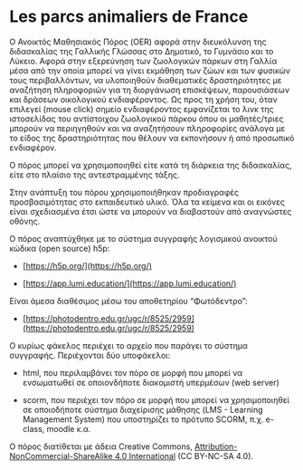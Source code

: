 # Les parcs animaliers de France

  

Ο Ανοικτός Μαθησιακός Πόρος (OER) αφορά στην διευκόλυνση της διδασκαλίας της Γαλλικής Γλώσσας στο Δημοτικό, το Γυμνάσιο και το Λύκειο. Αφορά στην εξερεύνηση των ζωολογικών πάρκων στη Γαλλία μέσα από την οποία μπορεί να γίνει εκμάθηση των ζώων και των φυσικών τους περιβαλλόντων, να υλοποιηθούν διαθεματικές δραστηριότητες με αναζήτηση πληροφοριών για τη διοργάνωση επισκέψεων, παρουσιάσεων και δράσεων οικολογικού ενδιαφέροντος. Ως προς τη χρήση του, όταν επιλεγεί (mouse click) σημείο ενδιαφέροντος εμφανίζεται το λινκ της ιστοσελίδας του αντίστοιχου ζωολογικού πάρκου όπου οι μαθητές/τριες μπορούν να περιηγηθούν και να αναζητήσουν πληροφορίες ανάλογα με το είδος της δραστηριότητας που θέλουν να εκπονήσουν ή από προσωπικό ενδιαφέρον.

  

Ο πόρος μπορεί να χρησιμοποιηθεί είτε κατά τη διάρκεια της διδασκαλίας, είτε στο πλαίσιο της αντεστραμμένης τάξης.

  

Στην ανάπτυξη του πόρου χρησιμοποιήθηκαν προδιαγραφές προσβασιμότητας στο εκπαιδευτικό υλικό. Όλα τα κείμενα και οι εικόνες είναι σχεδιασμένα έτσι ώστε να μπορούν να διαβαστούν από αναγνώστες οθόνης.

  

Ο πόρος αναπτύχθηκε με το σύστημα συγγραφής λογισμικού ανοικτού κώδικα (open source) h5p:

-   [https://h5p.org/](https://h5p.org/)
    
-   [https://app.lumi.education/](https://app.lumi.education/)
    

  

Είναι άμεσα διαθέσιμος μέσω του αποθετηρίου “Φωτόδεντρο”:

-   [https://photodentro.edu.gr/ugc/r/8525/2959](https://photodentro.edu.gr/ugc/r/8525/2959)
    

  

Ο κυρίως φάκελος περιέχει το αρχείο που παράγει το σύστημα συγγραφής. Περιέχονται δύο υποφάκελοι:

-   html, που περιλαμβάνει τον πόρο σε μορφή που μπορεί να ενσωματωθεί σε οποιονδήποτε διακομιστή υπερμέσων (web server)
    
-   scorm, που περιέχει τον πόρο σε μορφή που μπορεί να χρησιμοποιηθεί σε οποιοδήποτε σύστημα διαχείρισης μάθησης (LMS - Learning Management System) που υποστηρίζει το πρότυπο SCORM, π.χ. e-class, moodle κ.α.
    

  

Ο πόρος διατίθεται με άδεια Creative Commons, [Attribution-NonCommercial-ShareAlike 4.0 International](http://creativecommons.org/licenses/by-nc-sa/4.0) (CC BY-NC-SA 4.0).
